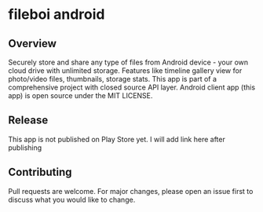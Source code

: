 # fileboi android

## Overview
Securely store and share any type of files from Android device - your own cloud drive with unlimited storage.
Features like timeline gallery view for photo/video files, thumbnails, storage stats.
This app is part of a comprehensive project with closed source API layer. Android client app (this app) is open source under the MIT LICENSE.

## Release
This app is not published on Play Store yet. I will add link here after publishing

## Contributing
Pull requests are welcome. For major changes, please open an issue first to discuss what you would like to change.

